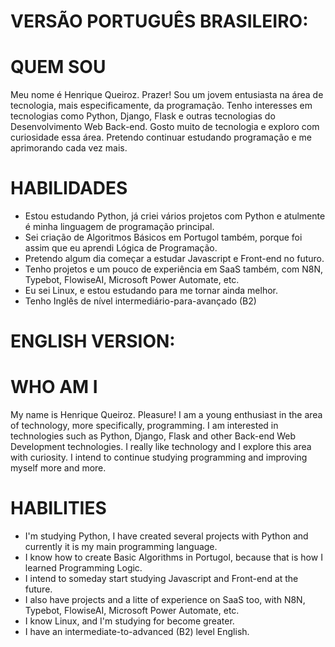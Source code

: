# VERSÃO PORTUGUÊS BRASILEIRO:
# QUEM SOU
Meu nome é Henrique Queiroz. Prazer! Sou um jovem entusiasta na área de tecnologia, mais especificamente, da programação.
Tenho interesses em tecnologias como Python, Django, Flask e outras tecnologias do Desenvolvimento Web Back-end.
Gosto muito de tecnologia e exploro com curiosidade essa área. Pretendo continuar estudando programação e me aprimorando cada vez mais.
# HABILIDADES
- Estou estudando Python, já criei vários projetos com Python e atulmente é minha linguagem de programação principal.
- Sei criação de Algoritmos Básicos em Portugol também, porque foi assim que eu aprendi Lógica de Programação.
- Pretendo algum dia começar a estudar Javascript e Front-end no futuro.
- Tenho projetos e um pouco de experiência em SaaS também, com N8N, Typebot, FlowiseAI, Microsoft Power Automate, etc.
- Eu sei Linux, e estou estudando para me tornar ainda melhor.
- Tenho Inglês de nível intermediário-para-avançado (B2)
# ENGLISH VERSION:
# WHO AM I
My name is Henrique Queiroz. Pleasure! I am a young enthusiast in the area of ​​technology, more specifically, programming. 
I am interested in technologies such as Python, Django, Flask and other Back-end Web Development technologies.
I really like technology and I explore this area with curiosity. I intend to continue studying programming and improving myself more and more.
# HABILITIES
- I'm studying Python, I have created several projects with Python and currently it is my main programming language.
- I know how to create Basic Algorithms in Portugol, because that is how I learned Programming Logic. 
- I intend to someday start studying Javascript and Front-end at the future.
- I also have projects and a litte of experience on SaaS too, with N8N, Typebot, FlowiseAI, Microsoft Power Automate, etc.
- I know Linux, and I'm studying for become greater.
- I have an intermediate-to-advanced (B2) level English.
